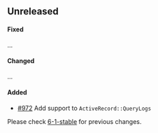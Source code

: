 ## Unreleased

#### Fixed

...

#### Changed

...

#### Added

- [#972](https://github.com/rails-sqlserver/activerecord-sqlserver-adapter/pull/972) Add support to `ActiveRecord::QueryLogs`

Please check [6-1-stable](https://github.com/rails-sqlserver/activerecord-sqlserver-adapter/blob/6-1-stable/CHANGELOG.md) for previous changes.
